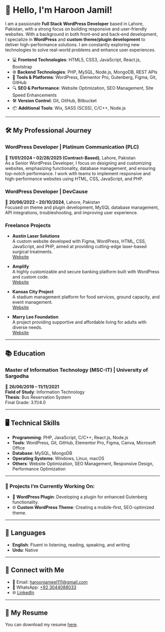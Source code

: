 # 👋 Hello, I'm Haroon Jamil!

I am a passionate **Full Stack WordPress Developer** based in Lahore, Pakistan, with a strong focus on building responsive and user-friendly websites. With a background in both front-end and back-end development, I specialize in **WordPress** and **custom theme/plugin development** to deliver high-performance solutions. I am constantly exploring new technologies to solve real-world problems and enhance user experiences.

- 💻 **Frontend Technologies**: HTML5, CSS3, JavaScript, React.js, Bootstrap
- ⚙️ **Backend Technologies**: PHP, MySQL, Node.js, MongoDB, REST APIs
- 🔧 **Tools & Platforms**: WordPress, Elementor Pro, Gutenberg, Figma, Git, GitHub
- 🔍 **SEO & Performance**: Website Optimization, SEO Management, Site Speed Enhancements
- 🛠️ **Version Control**: Git, GitHub, Bitbucket
- 📦 **Additional Tools**: Wix, SASS (SCSS), C/C++, Node.js

---

## 🛠️ My Professional Journey

### WordPress Developer | **Platinum Communication (PLC)**  
📅 **11/01/2024 – 02/28/2025 (Contract-Based)**, Lahore, Pakistan  
As a Senior WordPress Developer, I focus on designing and customizing websites, emphasizing functionality, database management, and ensuring top-notch performance. I work with teams to implement responsive and high-performance websites using HTML, CSS, JavaScript, and PHP.

### WordPress Developer | **DevCause**  
📅 **20/06/2022 – 20/10/2024**, Lahore, Pakistan  
Focused on theme and plugin development, MySQL database management, API integrations, troubleshooting, and improving user experience.

### Freelance Projects
- **Austin Laser Solutions**  
  A custom website developed with Figma, WordPress, HTML, CSS, JavaScript, and PHP, aimed at providing cutting-edge laser-based surgical treatments.  
  [Website](https://www.austinlasersolutions.com/)

- **Amplify**  
  A highly customizable and secure banking platform built with WordPress and custom code.  
  [Website](https://www.goamplify.com/)

- **Kansas City Project**  
  A stadium management platform for food services, ground capacity, and event management.  
  [Website](https://kansascit1dev.wpenginepowered.com/)

- **Marry Lee Foundation**  
  A project providing supportive and affordable living for adults with diverse needs.  
  [Website](https://www.saphyre.com/)

---

## 📚 Education

### Master of Information Technology (MSC-IT) | **University of Sargodha**  
📅 **26/06/2019 – 11/11/2021**  
**Field of Study**: Information Technology  
**Thesis**: Bus Reservation System  
Final Grade: 3.11/4.0

---

## 🖥️ Technical Skills

- **Programming**: PHP, JavaScript, C/C++, React.js, Node.js
- **Tools**: WordPress, Git, GitHub, Elementor Pro, Figma, Canva, Microsoft Office
- **Database**: MySQL, MongoDB
- **Operating Systems**: Windows, Linux, macOS
- **Others**: Website Optimization, SEO Management, Responsive Design, Performance Optimization

---

### 🔨 Projects I’m Currently Working On:
- 🚀 **WordPress Plugin**: Developing a plugin for enhanced Gutenberg functionality.
- 🌐 **Custom WordPress Theme**: Creating a mobile-first, SEO-optimized theme.

---

## 💬 Languages

- **English**: Fluent in listening, reading, speaking, and writing
- **Urdu**: Native

---

## 🔗 Connect with Me

- 📧 Email: [haroonjameel111@gmail.com](mailto:haroonjameel111@gmail.com)
- 📱 WhatsApp: [+92 3044088033](tel:+923044088033)
- 🌐 [LinkedIn](https://www.linkedin.com/in/haroon-jamil)

---

## 📄 My Resume

You can download my resume  [here](https://github.com/haroon999/haroon999/raw/main/Haroon_Jamil_25.pdf).



